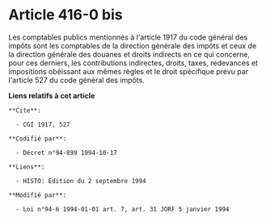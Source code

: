 # Article 416-0 bis

Les comptables publics mentionnés à l'article 1917 du code général des impôts sont les comptables de la direction générale
des impôts et ceux de la direction générale des douanes et droits indirects en ce qui concerne, pour ces derniers, les
contributions indirectes, droits, taxes, redevances et impositions obéissant aux mêmes règles et le droit spécifique prévu
par l'article 527 du code général des impôts.

**Liens relatifs à cet article**

	**Cite**:

	  - CGI 1917, 527

	**Codifié par**:

	  - Décret n°94-899 1994-10-17

	**Liens**:

	  - HISTO: Edition du 2 septembre 1994

	**Modifié par**:

	  - Loi n°94-6 1994-01-01 art. 7, art. 31 JORF 5 janvier 1994
